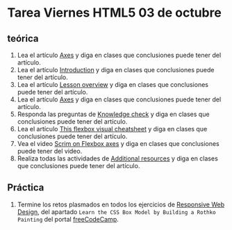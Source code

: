 # Tarea Viernes HTML5 03 de octubre

## teórica

1. Lea el artículo [Axes](https://www.theodinproject.com/lessons/foundations-axes) y diga en clases que conclusiones puede tener del artículo.
2. Lea el artículo [Introduction](https://www.theodinproject.com/lessons/foundations-axes#introduction) y diga en clases que conclusiones puede tener del artículo.
3. Lea el artículo [Lesson overview](https://www.theodinproject.com/lessons/foundations-axes#lesson-overview) y diga en clases que conclusiones puede tener del artículo.
4. Lea el artículo [Axes](https://www.theodinproject.com/lessons/foundations-axes#axes) y diga en clases que conclusiones puede tener del artículo.
5. Responda las preguntas de [Knowledge check](https://www.theodinproject.com/lessons/foundations-axes#knowledge-check) y diga en clases que conclusiones puede tener del artículo.
6. Lea el artículo [This flexbox visual cheatsheet](https://www.theodinproject.com/lessons/foundations-axes#knowledge-check) y diga en clases que conclusiones puede tener del artículo.
7. Vea el video [Scrim on Flexbox axes](https://www.theodinproject.com/lessons/foundations-axes#knowledge-check) y diga en clases que conclusiones puede tener del video.
8. Realiza todas las actividades de [Additional resources](https://www.theodinproject.com/lessons/foundations-axes#additional-resources) y diga en clases que conclusiones puede tener del artículo.

## Práctica

1. Termine los retos plasmados en todos los ejercicios de [Responsive Web Design](https://www.freecodecamp.org/learn/2022/responsive-web-design/), del apartado `Learn the CSS Box Model by Building a Rothko Painting` del portal [freeCodeCamp](https://www.freecodecamp.org/learn/).
